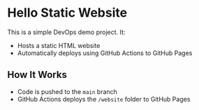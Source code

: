 # Hello Static Website

This is a simple DevOps demo project. It:

- Hosts a static HTML website
- Automatically deploys using GitHub Actions to GitHub Pages

## How It Works

- Code is pushed to the `main` branch
- GitHub Actions deploys the `/website` folder to GitHub Pages
 
 
